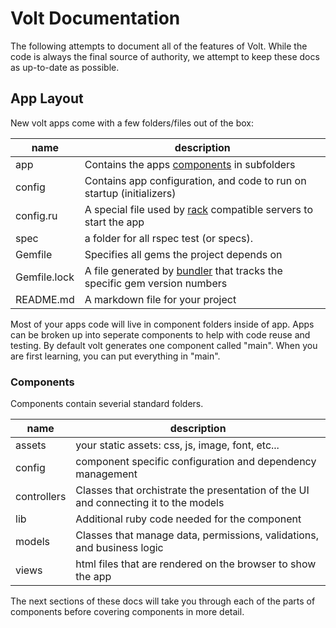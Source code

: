 # Volt Documentation

The following attempts to document all of the features of Volt.  While the code is always the final source of authority, we attempt to keep these docs as up-to-date as possible.

## App Layout

New volt apps come with a few folders/files out of the box:


| name            | description                                                      |
|-----------------|------------------------------------------------------------------|
| app             | Contains the apps [components](docs/components.md) in subfolders |
| config          | Contains app configuration, and code to run on startup (initializers) |
| config.ru       | A special file used by [rack](http://rack.github.io/) compatible servers to start the app  |
| spec            | a folder for all rspec test (or specs).                          |
| Gemfile         | Specifies all gems the project depends on                        |
| Gemfile.lock    | A file generated by [bundler](http://bundler.io/) that tracks the specific gem version numbers |
| README.md       | A markdown file for your project                                 |

Most of your apps code will live in component folders inside of app.  Apps can be broken up into seperate components to help with code reuse and testing.  By default volt generates one component called "main".  When you are first learning, you can put everything in "main".

### Components

Components contain severial standard folders.

| name            | description                                                      |
|-----------------|------------------------------------------------------------------|
| assets          | your static assets: css, js, image, font, etc...                 |
| config          | component specific configuration and dependency management       |
| controllers     | Classes that orchistrate the presentation of the UI and connecting it to the models |
| lib             | Additional ruby code needed for the component                     |
| models          | Classes that manage data, permissions, validations, and business logic |
| views           | html files that are rendered on the browser to show the app      |

The next sections of these docs will take you through each of the parts of components before covering components in more detail.
